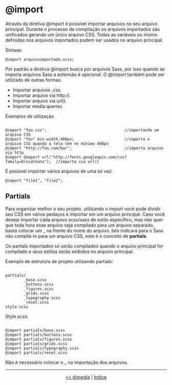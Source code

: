 # @import

Através da diretiva @import é possível importar arquivos no seu arquivo principal. Durante o processo de compilação os arquivos importados são unificados gerando um único arquivo CSS. Todas as variáveis ou mixins definidas nos arquivos importados podem ser usados no arquivo principal.

Sintaxe:

```
@import arquivoimportado.scss;
```

Por padrão a diretiva @import busca por arquivos Sass, por isso quando se importa arquivos Sass a extensão é opicional. O @import também pode ser utilizado de outras formas:

- Importar arquivos .css.
- Importar arquivo via http://.
- Importar arquivo via url().
- Importar media queries

Exemplos de utilização

```

@import "foo.css";                                  //importando um arquivo CSS
@import "foo" min-width:400px;                      //importa o arquivo CSS quando a tela tem no mínimo 400px
@import "http://foo.com/bar";                       //importa arquivo via http
@import @import url("http://fonts.googleapis.com/css?family=Droid+Sans");  //importa via url()

```

É possível importar vários arquivos de uma só vez:

```
@import "file1", "file2";
```

## Partials

Para organizar melhor o seu projeto, utilizando o import você pode dividir seu CSS em vários pedaços e importar em um arquivo principal. Caso você deseje importar cada arquivo scss/sass de estilo específico, mas não quer que toda hora esse arquivo seja compilado para um arquivo separado, basta colocar um _ na frente do nome do arquivo. Isto indicará para o Sass não compilá-lo para um arquivo CSS, este é o conceito de **partials**. 

Os partials importados só serão compilados quando o arquivo principal for compilado e seus estilos serão exibidos no arquivo principal.

Exemplo de estrutura de projeto utilizando partials:

```

partials/
        _base.scss
        _buttons.scss
        _figures.scss 
        _grids.scss
        _typography.scss
        _reset.scss 
style.scss

```

Style.scss:

```

@import partials/base.scss
@import partials/buttons.scss
@import partials/figures.scss 
@import partials/grids.scss
@import partials/typography.scss
@import partials/reset.scss 

```

Não é necessário colocar o _ na importação dos arquivos.

___

<p align="center"><a href="media-queries.md.md"  title="Anterior"><< @media</a> | <a href="../Apostila#Índice" title="Índice">Índice</a></p>
